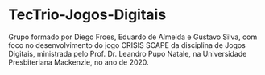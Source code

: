 # TecTrio-Jogos-Digitais

Grupo formado por Diego Froes, Eduardo de Almeida e Gustavo Silva, com foco no desenvolvimento do jogo CRISIS SCAPE da disciplina de Jogos Digitais, ministrada pelo Prof. Dr. Leandro Pupo Natale, na Universidade Presbiteriana Mackenzie, no ano de 2020. 
